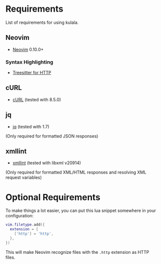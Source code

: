# Requirements

List of requirements for using kulala.

## Neovim

- [Neovim](https://github.com/neovim/neovim) 0.10.0+

### Syntax Highlighting

- [Treesitter for HTTP][ts]

## cURL

- [cURL](https://curl.se/) (tested with 8.5.0)

## jq

- [jq](https://stedolan.github.io/jq/) (tested with 1.7)

(Only required for formatted JSON responses)

## xmllint

- [xmllint][xmllint] (tested with libxml v20914)

(Only required for formatted XML/HTML responses and
resolving XML request variables)

# Optional Requirements

To make things a lot easier,
you can put this lua snippet somewhere in your configuration:

```lua
vim.filetype.add({
  extension = {
    ['http'] = 'http',
  },
})
```

This will make Neovim recognize files with the `.http` extension as HTTP files.

[ts]: https://github.com/nvim-treesitter/nvim-treesitter?tab=readme-ov-file#supported-languages
[xmllint]: https://packages.ubuntu.com/noble/libxml2-utils
